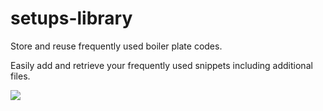 # setups-library
Store and reuse frequently used boiler plate codes.

Easily add and retrieve your frequently used snippets including additional files.

<img src="/image/Snap.PNG">
